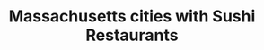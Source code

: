 ---
layout: state
title: Massachusetts cities with Sushi Restaurants
permalink: /massachusetts/
stateAbbr: MA
stateName: Massachusetts
place_type: Sushi Restaurant
---